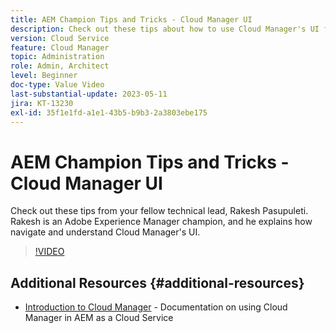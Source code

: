 ```yaml
---
title: AEM Champion Tips and Tricks - Cloud Manager UI
description: Check out these tips about how to use Cloud Manager's UI from AEM champion and expert, Rakesh Pasupuleti.
version: Cloud Service
feature: Cloud Manager
topic: Administration
role: Admin, Architect
level: Beginner
doc-type: Value Video
last-substantial-update: 2023-05-11
jira: KT-13230
exl-id: 35f1e1fd-a1e1-43b5-b9b3-2a3803ebe175
---
```

# AEM Champion Tips and Tricks - Cloud Manager UI

Check out these tips from your fellow technical lead, Rakesh Pasupuleti. Rakesh is an Adobe Experience Manager champion, and he explains how navigate and understand Cloud Manager's UI.

>[!VIDEO](https://video.tv.adobe.com/v/3419298?quality=12&learn=on)

## Additional Resources {#additional-resources}

* [Introduction to Cloud Manager](https://experienceleague.adobe.com/docs/experience-manager-cloud-service/content/onboarding/concepts/cloud-manager-introduction.html) - Documentation on using Cloud Manager in AEM as a Cloud Service
